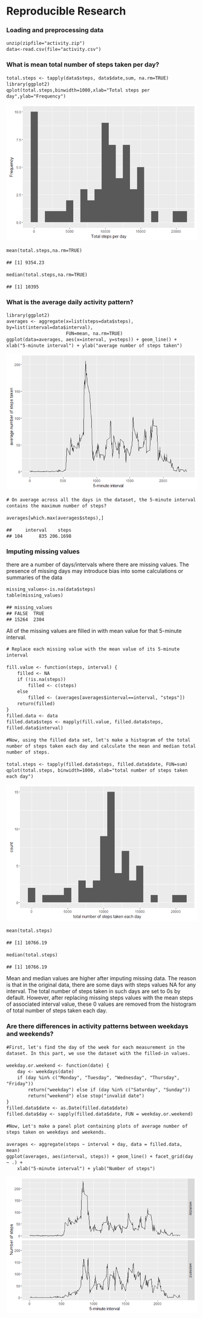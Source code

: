 Reproducible Research
=====================

### Loading and preprocessing data

    unzip(zipfile="activity.zip")
    data<-read.csv(file="activity.csv")

### What is mean total number of steps taken per day?

    total.steps <- tapply(data$steps, data$date,sum, na.rm=TRUE)
    library(ggplot2)
    qplot(total.steps,binwidth=1000,xlab="Total steps per day",ylab="Frequency")

![](PA1_template_files/figure-markdown_strict/activity-1.png)

    mean(total.steps,na.rm=TRUE)

    ## [1] 9354.23

    median(total.steps,na.rm=TRUE)

    ## [1] 10395

### What is the average daily activity pattern?

    library(ggplot2)
    averages <- aggregate(x=list(steps=data$steps), by=list(interval=data$interval),
                          FUN=mean, na.rm=TRUE)
    ggplot(data=averages, aes(x=interval, y=steps)) + geom_line() + xlab("5-minute interval") + ylab("average number of steps taken")

![](PA1_template_files/figure-markdown_strict/data-1.png)

    # On average across all the days in the dataset, the 5-minute interval contains the maximum number of steps?

    averages[which.max(averages$steps),]

    ##     interval    steps
    ## 104      835 206.1698

### Imputing missing values

there are a number of days/intervals where there are missing values. The
presence of missing days may introduce bias into some calculations or
summaries of the data

    missing_values<-is.na(data$steps)
    table(missing_values)

    ## missing_values
    ## FALSE  TRUE 
    ## 15264  2304

All of the missing values are filled in with mean value for that
5-minute interval.

    # Replace each missing value with the mean value of its 5-minute interval

    fill.value <- function(steps, interval) {
        filled <- NA
        if (!is.na(steps))
            filled <- c(steps)
        else
            filled <- (averages[averages$interval==interval, "steps"])
        return(filled)
    }
    filled.data <- data
    filled.data$steps <- mapply(fill.value, filled.data$steps, filled.data$interval)

    #Now, using the filled data set, let's make a histogram of the total number of steps taken each day and calculate the mean and median total number of steps.

    total.steps <- tapply(filled.data$steps, filled.data$date, FUN=sum)
    qplot(total.steps, binwidth=1000, xlab="total number of steps taken each day")

![](PA1_template_files/figure-markdown_strict/missing_values-1.png)

    mean(total.steps)

    ## [1] 10766.19

    median(total.steps)

    ## [1] 10766.19

Mean and median values are higher after imputing missing data. The
reason is that in the original data, there are some days with steps
values NA for any interval. The total number of steps taken in such days
are set to 0s by default. However, after replacing missing steps values
with the mean steps of associated interval value, these 0 values are
removed from the histogram of total number of steps taken each day.

### Are there differences in activity patterns between weekdays and weekends?

    #First, let's find the day of the week for each measurement in the dataset. In this part, we use the dataset with the filled-in values.

    weekday.or.weekend <- function(date) {
        day <- weekdays(date)
        if (day %in% c("Monday", "Tuesday", "Wednesday", "Thursday", "Friday")) 
            return("weekday") else if (day %in% c("Saturday", "Sunday")) 
            return("weekend") else stop("invalid date")
    }
    filled.data$date <- as.Date(filled.data$date)
    filled.data$day <- sapply(filled.data$date, FUN = weekday.or.weekend)

    #Now, Let's make a panel plot containing plots of average number of steps taken on weekdays and weekends.

    averages <- aggregate(steps ~ interval + day, data = filled.data, mean)
    ggplot(averages, aes(interval, steps)) + geom_line() + facet_grid(day ~ .) + 
        xlab("5-minute interval") + ylab("Number of steps")

![](PA1_template_files/figure-markdown_strict/filled.data-1.png)
